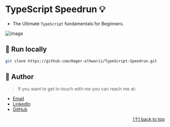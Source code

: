 # TypeScript Speedrun :bulb: 
<a name="readme-top"></a>
- The Ultimate `TypeScript` fundamentals for Beginners.

![image](https://github.com/Hager-elhwarii/TypeScript-Speedrun/assets/80959882/9493d85d-b37f-4103-98b7-262e7cb0e18d)

##  🔐 Run locally 

```bash
git clone https://github.com/Hager-elhwarii/TypeScript-Speedrun.git
```

## 🦄 Author
> If you want to get in-touch with me you can reach me at:

-  [Email](https://mail.google.com/mail/?view=cm&to=hager.a.elhawary@gmail.com)
-  [LinkedIn](https://www.linkedin.com/in/hager-omar-elhawary/)
-  [GitHub](https://github.com/Hager-elhwarii)

<p align="right"><a href="#readme-top">[↑] back to top</a></p>
